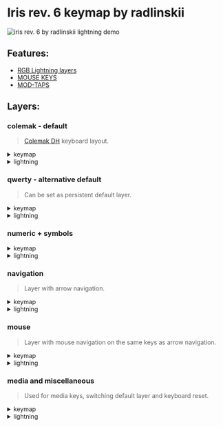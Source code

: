 # Iris rev. 6 keymap by radlinskii

![iris rev. 6 by radlinskii lightning demo](https://user-images.githubusercontent.com/26116041/171883033-3c5ababe-88ae-4c9d-8436-3d6ab83dbf4b.gif)

## Features:

-   [RGB Lightning layers](https://docs.qmk.fm/#/feature_rgblight?id=lighting-layers)
-   [MOUSE KEYS](https://docs.qmk.fm/#/keycodes?id=mouse-keys)
-   [MOD-TAPS](https://docs.qmk.fm/#/mod_tap)

## Layers:

### colemak - default

> [Colemak DH](https://colemakmods.github.io/mod-dh/) keyboard layout.

<details>
    <summary>
        keymap
    </summary>

<img width="800" alt="colemak layer keymap" src="https://user-images.githubusercontent.com/26116041/173403537-f2222651-c8ea-4c8b-b828-97520a222344.png">

</details>
<details>
    <summary>
        lightning
    </summary>


<img width="800" alt="colemak layer lightning" src="https://user-images.githubusercontent.com/26116041/173681398-cdcff1a5-ae79-4409-950a-1b671c350f07.jpeg">

</details>

### qwerty - alternative default

> Can be set as persistent default layer.

<details>
    <summary>
        keymap
    </summary>

<img width="800" alt="qwerty layer keymap" src="https://user-images.githubusercontent.com/26116041/173403371-1551976a-2f95-4dbd-ba07-96936651871d.png">

</details>
<details>
    <summary>
        lightning
    </summary>

<img width="800" alt="qwerty layer lightning" src="https://user-images.githubusercontent.com/26116041/173681525-aee3c927-995a-4f83-b688-ed8bfd3f8bb6.jpeg">

</details>

### numeric + symbols

<details>
    <summary>
        keymap
    </summary>

<img width="800" alt="numeric and symbols layer keymap" src="https://user-images.githubusercontent.com/26116041/173403164-b0520501-761b-4567-bf04-57f7b6f7dd4d.png">

</details>
<details>
    <summary>
        lightning
    </summary>

<img width="800" alt="numeric and symbols layer lightning" src="https://user-images.githubusercontent.com/26116041/173681689-0b864e35-0e02-4204-a469-6e872e704903.jpeg">

</details>

### navigation

> Layer with arrow navigation.

<details>
    <summary>
        keymap
    </summary>

<img width="800" alt="navigation layer keymap" src="https://user-images.githubusercontent.com/26116041/173408142-1e1c297e-57db-42f8-bc18-a04dd4e202c9.png">

</details>
<details>
    <summary>
        lightning
    </summary>

<img width="800" alt="navigation layer lightning" src="https://user-images.githubusercontent.com/26116041/173681859-fa6f071a-98e9-48f8-a9a0-76d7510b302a.jpeg">

</details>

### mouse

> Layer with mouse navigation on the same keys as arrow navigation.

<details>
    <summary>
        keymap
    </summary>

<img width="800" alt="mouse layer keymap" src="https://user-images.githubusercontent.com/26116041/173402955-050ffd77-7b60-45dc-8e89-54cd43793132.png">

</details>
<details>
    <summary>
        lightning
    </summary>

<img width="800" alt="mouse layer lightning" src="https://user-images.githubusercontent.com/26116041/173682436-07c32e5e-f415-463d-8c93-d2cbd4e406a1.jpeg">

</details>

### media and miscellaneous

> Used for media keys, switching default layer and keyboard reset.

<details>
    <summary>
        keymap
    </summary>

<img width="800" alt="media and miscellaneous layer keymap" src="https://user-images.githubusercontent.com/26116041/173402837-75ce8ab1-7fbe-454b-b165-b22d171f9ad1.png">

</details>
<details>
    <summary>
        lightning
    </summary>

<img width="800" alt="media and miscellaneous layer lightning" src="https://user-images.githubusercontent.com/26116041/173682188-3eab9c09-d466-4729-89ac-48e09f55564c.jpeg">

</details>


